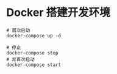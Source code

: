 # Docker 搭建开发环境

```shell
# 首次启动
docker-compose up -d

# 停止
docker-compose stop
# 非首次启动
docker-compose start
```

